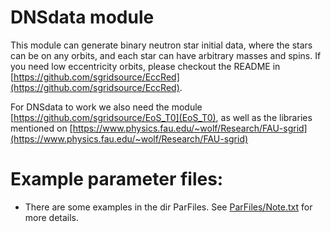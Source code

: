 # DNSdata module

This module can generate binary neutron star initial data, where the stars
can be on any orbits, and each star can have arbitrary masses and spins.
If you need low eccentricity orbits, please checkout the README in
[https://github.com/sgridsource/EccRed](https://github.com/sgridsource/EccRed).

For DNSdata to work we also need the module
[https://github.com/sgridsource/EoS_T0](EoS_T0),
as well as the libraries mentioned on 
[https://www.physics.fau.edu/~wolf/Research/FAU-sgrid](https://www.physics.fau.edu/~wolf/Research/FAU-sgrid)


# Example parameter files:

* There are some examples in the dir ParFiles.
  See [ParFiles/Note.txt](ParFiles/Note.txt) for more details.
